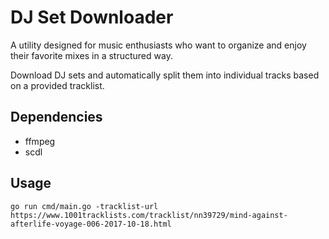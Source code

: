 # DJ Set Downloader

A utility designed for music enthusiasts who want to organize and enjoy their favorite mixes in a structured way.

Download DJ sets and automatically split them into individual tracks based on a provided tracklist. 

## Dependencies

* ffmpeg
* scdl

## Usage

`go run cmd/main.go -tracklist-url https://www.1001tracklists.com/tracklist/nn39729/mind-against-afterlife-voyage-006-2017-10-18.html`